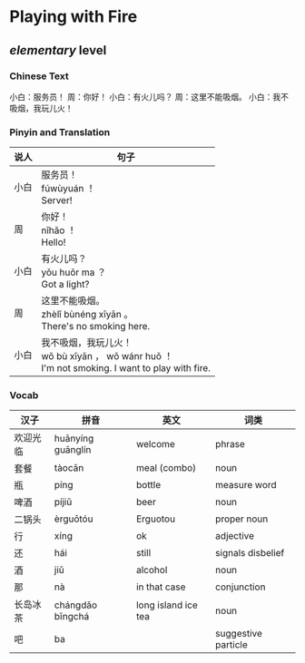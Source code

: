 # Playing with Fire
## *elementary* level

### Chinese Text
小白：服务员！
周：你好！
小白：有火儿吗？
周：这里不能吸烟。
小白：我不吸烟，我玩儿火！

### Pinyin and Translation
|说人|句子|
|----|----|
|小白|服务员！<br />fúwùyuán ！<br />Server!|
|周|你好！<br />nǐhǎo ！<br />Hello!|
|小白|有火儿吗？<br />yǒu huǒr ma ？<br />Got a light?|
|周|这里不能吸烟。<br />zhèlǐ bùnéng xīyān 。<br />There's no smoking here.|
|小白|我不吸烟，我玩儿火！<br />wǒ bù xīyān ， wǒ wánr huǒ ！<br />I'm not smoking. I want to play with fire.|
### Vocab
|汉子|拼音|英文|词类|
|----|----|----|----|
|欢迎光临|huānyíng guānglín|welcome|phrase|
|套餐|tàocān|meal (combo)|noun|
|瓶|píng|bottle|measure word|
|啤酒|píjiǔ|beer|noun|
|二锅头|èrguōtóu|Erguotou|proper noun|
|行|xíng|ok|adjective|
|还|hái|still|signals disbelief|
|酒|jiǔ|alcohol|noun|
|那|nà|in that case|conjunction|
|长岛冰茶|chángdǎo bīngchá|long island ice tea|noun|
|吧|ba||suggestive particle|